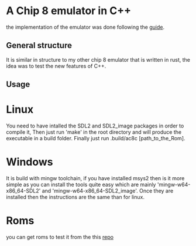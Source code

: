# A Chip 8 emulator in C++
the implementation of the emulator was done following the [guide](http://devernay.free.fr/hacks/chip8/C8TECH10.HTM#00E0).

## General structure
It is similar in structure to my other chip 8 emulator that is written in rust, the idea was to test the new features of C++.

## Usage 

# Linux
You need to have intalled the SDL2 and SDL2_image packages in order to compile it, Then just run 'make' in the root directory and will produce the executable in a build folder. Finally just run .build/ac8c [path_to_the_Rom]. 

# Windows
It is build with mingw toolchain, if you have installed msys2 then is it more simple as you can install the tools quite easy which are mainly 'mingw-w64-x86_64-SDL2' and 'mingw-w64-x86_64-SDL2_image'. Once they are installed then the instructions are the same than for linux.

# Roms
you can get roms to test it from the this [repo](https://github.com/kripod/chip8-roms)
